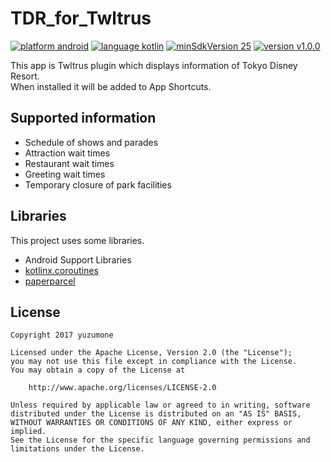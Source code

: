 # TDR_for_Twltrus
[![platform android](https://img.shields.io/badge/platform-android-green.svg)](#)
[![language kotlin](https://img.shields.io/badge/language-kotlin-green.svg)](#)
[![minSdkVersion 25](https://img.shields.io/badge/minSdkVersion-25-red.svg)](#)
[![version v1.0.0](https://img.shields.io/badge/version-v1.0.0-blue.svg)](#)

This app is Twltrus plugin which displays information of Tokyo Disney Resort.  
When installed it will be added to App Shortcuts.

## Supported information
- Schedule of shows and parades
- Attraction wait times
- Restaurant wait times
- Greeting wait times
- Temporary closure of park facilities

## Libraries
This project uses some libraries.

- Android Support Libraries
- [kotlinx.coroutines](https://github.com/Kotlin/kotlinx.coroutines)
- [paperparcel](https://github.com/grandstaish/paperparcel)

## License
```
Copyright 2017 yuzumone

Licensed under the Apache License, Version 2.0 (the "License");
you may not use this file except in compliance with the License.
You may obtain a copy of the License at

    http://www.apache.org/licenses/LICENSE-2.0

Unless required by applicable law or agreed to in writing, software
distributed under the License is distributed on an "AS IS" BASIS,
WITHOUT WARRANTIES OR CONDITIONS OF ANY KIND, either express or implied.
See the License for the specific language governing permissions and
limitations under the License.
```